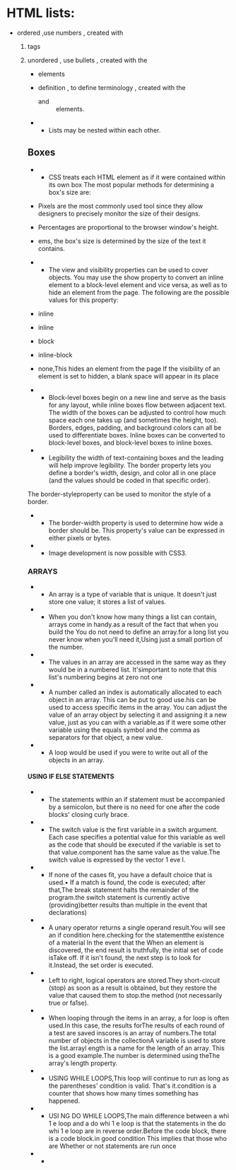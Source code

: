  # HTML lists:
 - ordered ,use numbers , created with  <ol> <li> tags

 - unordered , use bullets , created with the <ul> <li> elements

 - definition ,  to define terminology ,  created with the <dl>  <dt> and <dd> elements.


* *  Lists may be nested within each other.



## Boxes

 * * CSS treats each HTML element as if it were contained within its own box The most popular methods for determining a box's size are:

* Pixels are the most commonly used tool since they allow designers to precisely monitor the size of their designs.

* Percentages are proportional to the browser window's height.

* ems, the box's size is determined by the size of the text it contains.



* * The view and visibility properties can be used to cover objects. You may use the show property to convert an inline element to a block-level element and vice versa, as well as to hide an element from the page.
The following are the possible values for this property: 
* inline
* inline
* block
* inline-block
* none,This hides an element from the page
If the visibility of an element is set to hidden, a blank space will appear in its place


* * Block-level boxes begin on a new line and serve as the basis for any layout, while inline boxes flow between adjacent text. The width of the boxes can be adjusted to control how much space each one takes up (and sometimes the height, too). Borders, edges, padding, and background colors can all be used to differentiate boxes. Inline boxes can be converted to block-level boxes, and block-level boxes to inline boxes.


* *  Legibility the width of text-containing boxes and the leading will help improve legibility. The border property lets you define a border's width, design, and color all in one place (and the values should be coded in that specific order).

The border-styleproperty can be used to monitor the style of a border.

* * The border-width property is used to determine how wide a border should be. This property's value can be expressed in either pixels or bytes.

* * Image development is now possible with CSS3.


### ARRAYS
* * An array is a type of variable that is unique. It doesn't just store one value; it stores a list of values. 
* * When you don't know how many things a list can contain, arrays come in handy.as a result of the fact that when you build the You do not need to define an array.for a long list you never know when you'll need it,Using just a small portion of the number.

* * The values in an array are accessed in the same way as they would be in a numbered list. It'simportant to note that this list's numbering begins at zero not one

* * A number called an index is automatically allocated to each object in an array. This can be put to good use.his can be used to access specific items in the array.
You can adjust the value of an array object by selecting it and assigning it a new value, just as you can with a variable.as if it were some other variable using the equals symbol and the comma as separators for that object, a new value.
* * A loop would be used if you were to write out all of the objects in an array.


#### USING IF ELSE STATEMENTS
* *  The statements within an if statement must be accompanied by a semicolon, but there is no need for one after the code blocks' closing curly brace.
* * The switch value is the first variable in a switch argument.
Each case specifies a potential value for this variable as well as the code that should be executed if the variable is set to that value.component has the same value as the value.The switch value is expressed by the vector 1 eve l.
* * If none of the cases fit, you have a default choice that is used.• If a match is found, the code is executed; after that,The break statement halts the remainder of the program.the switch statement is currently active (providing)better results than multiple in the event that declarations)
*  * A unary operator returns a single operand result.You will see an if condition here.checking for the statementthe existence of a material In the event that the When an element is discovered, the end result is truthfully, the initial set of code isTake off. If it isn't found, the next step is to look for it.Instead, the set order is executed.
* * Left to right, logical operators are stored.They short-circuit (stop) as soon as a result is obtained, but they restore the value that caused them to stop.the method (not necessarily true or fa1se).

* * When looping through the items in an array, a for loop is often used.In this case, the results forThe results of each round of a test are saved inscores is an array of numbers.The total number of objects in the collectionA variable is used to store the list.arrayl ength is a name for the length of an array. This is a good example.The number is determined using theThe array's length property.

* * USING WHILE LOOPS,This loop will continue to run as long as the parentheses' condition is valid. That's it.condition is a counter that shows how many times something has happened.

* * USI NG DO WHILE LOOPS,The main difference between a whi 1 e loop and a do whi 1 e loop is that the statements in the do whi 1 e loop are in reverse order.Before the code block, there is a code block.in good condition This implies that those who are Whether or not statements are run once 

* * 



